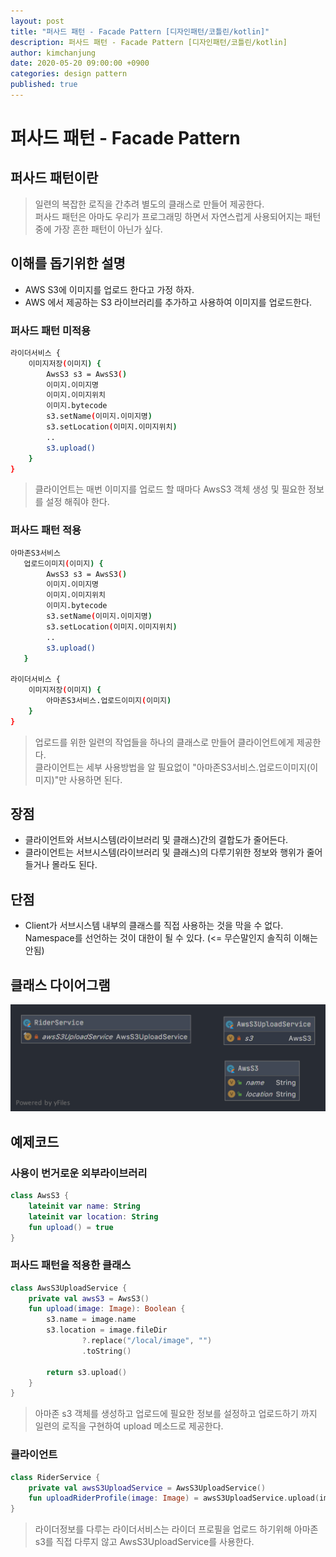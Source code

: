 ```yaml
---
layout: post
title: "퍼사드 패턴 - Facade Pattern [디자인패턴/코틀린/kotlin]"
description: 퍼사드 패턴 - Facade Pattern [디자인패턴/코틀린/kotlin]
author: kimchanjung
date: 2020-05-20 09:00:00 +0900
categories: design pattern
published: true
---
```


# 퍼사드 패턴 - Facade Pattern

## 퍼사드 패턴이란
> 일련의 복잡한 로직을 간추려 별도의 클래스로 만들어 제공한다.  
> 퍼사드 패턴은 아마도 우리가 프로그래밍 하면서 자연스럽게 사용되어지는 패턴중에 가장 흔한 패턴이 아닌가 싶다.

## 이해를 돕기위한 설명
- AWS S3에 이미지를 업로드 한다고 가정 하자.
- AWS 에서 제공하는 S3 라이브러리를 추가하고 사용하여 이미지를 업로드한다.

### 퍼사드 패턴 미적용
```bash
라이더서비스 {
    이미지저장(이미지) {
        AwsS3 s3 = AwsS3()
        이미지.이미지명
        이미지.이미지위치
        이미지.bytecode
        s3.setName(이미지.이미지명)
        s3.setLocation(이미지.이미지위치)
        ..
        s3.upload()
    }
}
```
> 클라이언트는 매번 이미지를 업로드 할 때마다 AwsS3 객체 생성 및 필요한 정보를 설정 해줘야 한다.

### 퍼사드 패턴 적용
```bash
아마존S3서비스
   업로드이미지(이미지) {
        AwsS3 s3 = AwsS3()
        이미지.이미지명
        이미지.이미지위치
        이미지.bytecode
        s3.setName(이미지.이미지명)
        s3.setLocation(이미지.이미지위치)
        ..
        s3.upload()
   }

라이더서비스 {
    이미지저장(이미지) {
        아마존S3서비스.업로드이미지(이미지)
    }
}
```
> 업로드를 위한 일련의 작업들을 하나의 클래스로 만들어 클라이언트에게 제공한다.  
> 클라이언트는 세부 사용방법을 알 필요없이 "아마존S3서비스.업로드이미지(이미지)"만 사용하면 된다. 


## 장점
- 클라이언트와 서브시스템(라이브러리 및 클래스)간의 결합도가 줄어든다.
- 클라이언트는 서브시스템(라이브러리 및 클래스)의 다루기위한 정보와 행위가 줄어들거나 몰라도 된다.

## 단점
- Client가 서브시스템 내부의 클래스를 직접 사용하는 것을 막을 수 없다. Namespace를 선언하는 것이 대한이 될 수 있다. (<= 무슨말인지 솔직히 이해는 안됨)

## 클래스 다이어그램
![class-diagram](/post-img/design-pattern/facade-pattern-class-diagram.png)


## 예제코드

### 사용이 번거로운 외부라이브러리
```kotlin
class AwsS3 {
    lateinit var name: String
    lateinit var location: String
    fun upload() = true
}
```

### 퍼사드 패턴을 적용한 클래스
```kotlin
class AwsS3UploadService {
    private val awsS3 = AwsS3()
    fun upload(image: Image): Boolean {
        s3.name = image.name
        s3.location = image.fileDir
                ?.replace("/local/image", "")
                .toString()

        return s3.upload()
    }
}
```
> 아마존 s3 객체를 생성하고 업로드에 필요한 정보를 설정하고 업로드하기 까지 일련의 로직을 구현하여 upload 메소드로 제공한다.

### 클라이언트
```kotlin
class RiderService {
    private val awsS3UploadService = AwsS3UploadService()
    fun uploadRiderProfile(image: Image) = awsS3UploadService.upload(image)
}
```
> 라이더정보를 다루는 라이더서비스는 라이더 프로필을 업로드 하기위해 아마존 s3를 직접 다루지 않고 AwsS3UploadService를 사용한다.